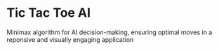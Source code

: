 # Tic Tac Toe AI
Minimax algorithm for AI decision-making, ensuring optimal moves in a reponsive and visually engaging application
